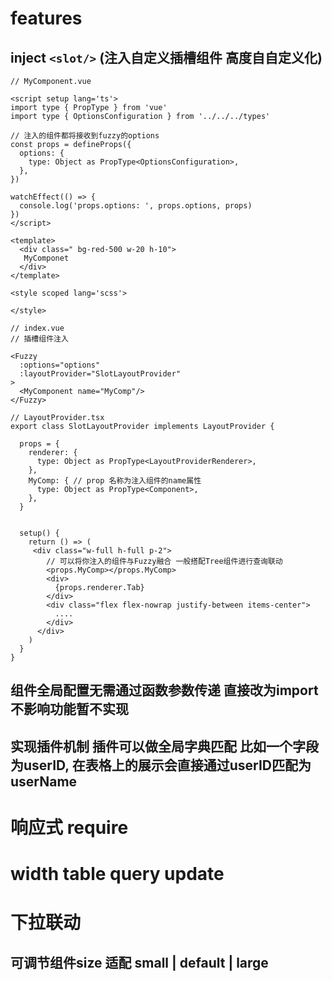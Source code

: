 # features

## inject  ``` <slot/> ```  (注入自定义插槽组件 高度自自定义化)

``` tsx
// MyComponent.vue

<script setup lang='ts'>
import type { PropType } from 'vue'
import type { OptionsConfiguration } from '../../../types'

// 注入的组件都将接收到fuzzy的options
const props = defineProps({
  options: {
    type: Object as PropType<OptionsConfiguration>,
  },
})

watchEffect(() => {
  console.log('props.options: ', props.options, props)
})
</script>

<template>
  <div class=" bg-red-500 w-20 h-10">
   MyComponet
  </div>
</template>

<style scoped lang='scss'>

</style>
```

``` tsx
// index.vue 
// 插槽组件注入

<Fuzzy 
  :options="options" 
  :layoutProvider="SlotLayoutProvider"
>
  <MyComponent name="MyComp"/>
</Fuzzy>

// LayoutProvider.tsx
export class SlotLayoutProvider implements LayoutProvider {

  props = {
    renderer: {
      type: Object as PropType<LayoutProviderRenderer>,
    },
    MyComp: { // prop 名称为注入组件的name属性
      type: Object as PropType<Component>,
    },
  }


  setup() {
    return () => (
     <div class="w-full h-full p-2">
        // 可以将你注入的组件与Fuzzy融合 一般搭配Tree组件进行查询联动
        <props.MyComp></props.MyComp>
        <div>
          {props.renderer.Tab}
        </div>
        <div class="flex flex-nowrap justify-between items-center">
          ....
        </div>
      </div>
    )
  }
}
```
## 组件全局配置无需通过函数参数传递 直接改为import 不影响功能暂不实现

## 实现插件机制 插件可以做全局字典匹配 比如一个字段为userID, 在表格上的展示会直接通过userID匹配为userName

# 响应式 require 

# width table query update 

# 下拉联动

## 可调节组件size 适配 small | default | large

<!-- ## 如果配置存在items字典表，表格字段的展示直接匹配 无需重新renderer手动匹配 -->
